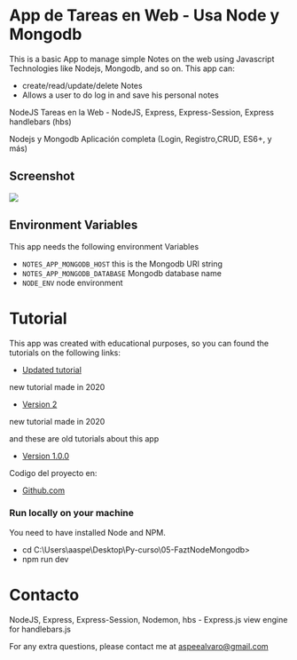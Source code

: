 # App de Tareas en Web - Usa Node y Mongodb
This is a basic App to manage simple Notes on the web using Javascript Technologies like Nodejs, Mongodb, and so on.
This app can:
- create/read/update/delete Notes
- Allows a user to do log in and save his personal notes

NodeJS Tareas en la Web - NodeJS, Express, Express-Session, Express handlebars (hbs)

Nodejs y Mongodb Aplicación completa (Login, Registro,CRUD, ES6+, y más)

## Screenshot
![](docs/tasks.png)

## Environment Variables
This app needs the following environment Variables
* `NOTES_APP_MONGODB_HOST` this is the Mongodb URI string
* `NOTES_APP_MONGODB_DATABASE` Mongodb database name
* `NODE_ENV` node environment

# Tutorial
This app was created with educational purposes, so you can found the tutorials on the following links:
* [Updated tutorial](https://www.faztweb.com)

new tutorial made in 2020
* [Version 2](https://www.youtube.com/playlist?list=PLo5lAe9kQrwqUEXK7oQbzv63KsdODzuAy)

new tutorial made in 2020


and these are old tutorials about this app
* [Version 1.0.0](https://youtu.be/-bI0diefasA)

Codigo del proyecto en:
* [Github.com](https://github.com/FaztTech/nodejs-notes-app)

### Run locally on your machine
You need to have installed Node and NPM.
- cd C:\Users\aaspe\Desktop\Py-curso\05-FaztNodeMongodb>
- npm run dev

# Contacto
NodeJS, Express, Express-Session, Nodemon, hbs - Express.js view engine for handlebars.js

For any extra questions, please contact me at aspeealvaro@gmail.com